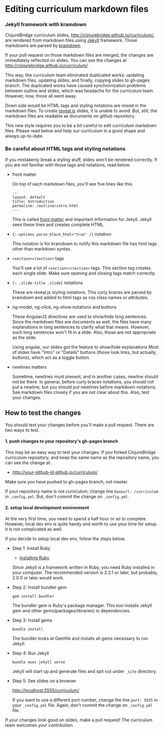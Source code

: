 # Editing curriculum markdown files

### Jekyll framework with kramdown

ClojureBridge curriculum slides,
<http://clojurebridge.github.io/curriculum/>, are rendered from
markdown files using [Jekyll](http://jekyllrb.com/) framework.
Those markdowns are parsed by [kramdown](http://kramdown.gettalong.org/).

If your pull request on those markdown files are merged,
the changes are immediately reflected on slides.
You can see the changes at
<http://clojurebridge.github.io/curriculum/>.

This way, the curriculum team eliminated duplicated works: updating
markdown files, updating slides, and finally, copying slides to
gh-pages branch.
The duplicated works have caused synchronization problems between
outline and slides, which was headache for the curriculum team.
However, now, those all went away.

Down side would be HTML tags and styling notations are mixed in
the markdown files.
To create [reveal.js](http://lab.hakim.se/reveal-js/) slides, it is
unable to avoid.
But, still, the markdown files are readable as documents on github
repository.

This new style requires you to be a bit careful to edit curriculum
markdown files. Please read below and help our curriculum in a good
shape and always up-to-date.


### Be careful about HTML tags and styling notations

If you mistakenly break a styling stuff, slides won't be rendered
correctly.
If you are not familiar with those tags and notations, read below.

* front matter

    On top of each markdown files, you'll see five lines like this:

    ```
    ---
    layout: default
    title: Introduction
    permalink: /outline/intro.html
    ---
    ```

    This is called
    [front matter](http://jekyllrb.com/docs/frontmatter/) and important
    information for Jekyll.
    Jekyll sees these lines and creates complete HTML.


* `{::options parse_block_html="true" /}` notation

    This notation is for kramdown to notify this markdown file has html
    tags other than markdown syntax.


* `<section></section>` tags

    You'll see a lot of `<section></section>` tags.
    This section tag creates each single slide.
    Make sure opening and closing tags match correctly.


* `{: .slide-title .slide}` notations

    These are reveal.js styling notations.
    This curly braces are parsed by kramdown and added to html tags as css
    class names or attributes.


* ng-model, ng-click, ng-show notations and buttons

    These AngularJS directives are used to show/hide long sentences.
    Since the markdown files are documents as well, the files have many
    explanations in long sentences to clarify what that means.
    However, such long sentences won't fit in a slide.
    Also, those are not appropriate as the slide.

    Using angular, our slides got the feature to show/hide explanations
    Most of slides have "Intro" or "Details" buttons (those look links,
    but actually, buttons), which act as a toggle button.


* newlines matters

    Sometime, newlines must present, and in another cases, newline should not
    be there.
    In general, before curly braces notations, you should not put a
    newline, but you should put newlines before markdown notations.
    See markdown files closely if you are not clear about this.
    Also, test your changes.


## How to test the changes

You should test your changes before you'll make a pull request.
There are two ways to test.

#### 1. push changes to your repository's gh-pages branch

This may be an easy way to test your changes.
If you forked ClojureBridge curriculum repository, and keep the same
name as the repository name, you can see the change at:

* http://your-github-id.github.io/curriculum/

Make sure you have pushed to gh-pages branch, not master.

If your repository name is not _curriculum_,
change line `baseurl: /curriculum` in `_config.yml`.
But, don't commit the change on `_config.yml`.


#### 2. setup local development environment

At the very first time, you need to spend a half hour or so to complete.
However, local dev env is quite handy and worth to use your time for
setup.
It is not complicated as well.

If you decide to setup local dev env, follow the steps below.

- Step 1: Install Ruby

    * [Installing Ruby](https://www.ruby-lang.org/en/documentation/installation/)

    Since Jekyll is a framework written in Ruby, you need Ruby installed
    in your computer.
    The recommended version is 2.2.1 or later, but probably, 2.0.0 or
    later would work.

- Step 2: Install bundler gem

    ```
    gem install bundler
    ```

    The bundler gem is Ruby's package manager.
    This tool installs Jekyll gem and other gems(packages/libraries) in dependencies.


- Step 3: Install gems

    ```
    bundle install
    ```

    The bundler looks at Gemfile and installs all gems necessary to run
    Jekyll.


- Step 4: Run Jekyll

    ```
    bundle exec jekyll serve
    ```

    Jekyll will start up and generate files and spit out under `_site` directory.


- Step 5: See slides on a browser

    <http://localhost:5555/curriculum/>

    If you want to use a different port number, change the line `port: 5555` in
    your `_config.yml` file.
    Again, don't commit the change on `_config.yml` file.



If your changes look good on slides, make a pull request!
The curriculum team welcomes your contribution.
